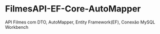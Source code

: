 # FilmesAPI-EF-Core-AutoMapper
API Filmes com DTO, AutoMapper, Entity Framework(EF), Conexão MySQL Workbench

